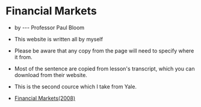 Financial Markets
=

* by --- Professor Paul Bloom
* This website is written all by myself 
* Please be aware that any copy from the page will need to specify where it from.
* Most of the sentence are copied from lesson's transcript, which you can download from their website.
* This is the second cource which I take from Yale.

* [Financial Markets(2008)](https://oyc.yale.edu/economics/econ-252-08)

